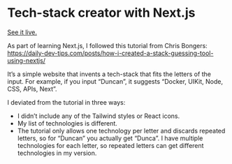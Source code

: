 # Tech-stack creator with Next.js
[See it live.](https://www.duncanritchie.co.uk/tech-stack-creator)

As part of learning Next.js, I followed this tutorial from Chris Bongers: https://daily-dev-tips.com/posts/how-i-created-a-stack-guessing-tool-using-nextjs/

It’s a simple website that invents a tech-stack that fits the letters of the input. For example, if you input “Duncan”, it suggests “Docker, UIKit, Node, CSS, APIs, Next”.

I deviated from the tutorial in three ways:
* I didn’t include any of the Tailwind styles or React icons.
* My list of technologies is different.
* The tutorial only allows one technology per letter and discards repeated letters, so for “Duncan” you actually get “Dunca”. I have multiple technologies for each letter, so repeated letters can get different technologies in my version.

